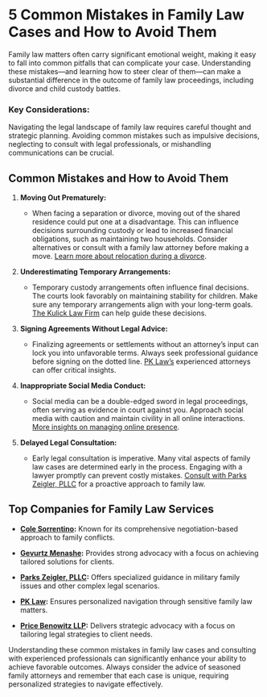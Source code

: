 # 5 Common Mistakes in Family Law Cases and How to Avoid Them

Family law matters often carry significant emotional weight, making it easy to fall into common pitfalls that can complicate your case. Understanding these mistakes—and learning how to steer clear of them—can make a substantial difference in the outcome of family law proceedings, including divorce and child custody battles. 

### Key Considerations:
Navigating the legal landscape of family law requires careful thought and strategic planning. Avoiding common mistakes such as impulsive decisions, neglecting to consult with legal professionals, or mishandling communications can be crucial.

## Common Mistakes and How to Avoid Them

1. **Moving Out Prematurely:**
   - When facing a separation or divorce, moving out of the shared residence could put one at a disadvantage. This can influence decisions surrounding custody or lead to increased financial obligations, such as maintaining two households. Consider alternatives or consult with a family law attorney before making a move. [Learn more about relocation during a divorce](/dir/gepurtz_menashe).

2. **Underestimating Temporary Arrangements:**
   - Temporary custody arrangements often influence final decisions. The courts look favorably on maintaining stability for children. Make sure any temporary arrangements align with your long-term goals. [The Kulick Law Firm](/dir/the_kulick_law_firm) can help guide these decisions.

3. **Signing Agreements Without Legal Advice:**
   - Finalizing agreements or settlements without an attorney’s input can lock you into unfavorable terms. Always seek professional guidance before signing on the dotted line. [PK Law’s](/dir/pk_law) experienced attorneys can offer critical insights.

4. **Inappropriate Social Media Conduct:**
   - Social media can be a double-edged sword in legal proceedings, often serving as evidence in court against you. Approach social media with caution and maintain civility in all online interactions. [More insights on managing online presence](/dir/eninhorn_barbarito_frost_botwinick_nunn_musmanno_pc).

5. **Delayed Legal Consultation:**
   - Early legal consultation is imperative. Many vital aspects of family law cases are determined early in the process. Engaging with a lawyer promptly can prevent costly mistakes. [Consult with Parks Zeigler, PLLC](/dir/parks_zeigler_pllc) for a proactive approach to family law.

## Top Companies for Family Law Services

- **[Cole Sorrentino](/dir/cole_sorrentino):** Known for its comprehensive negotiation-based approach to family conflicts.
  
- **[Gevurtz Menashe](/dir/gevurtz_menashe):** Provides strong advocacy with a focus on achieving tailored solutions for clients.

- **[Parks Zeigler, PLLC](/dir/parks_zeigler_pllc):** Offers specialized guidance in military family issues and other complex legal scenarios.

- **[PK Law](/dir/pk_law):** Ensures personalized navigation through sensitive family law matters.

- **[Price Benowitz LLP](/dir/price_benowitz_llp):** Delivers strategic advocacy with a focus on tailoring legal strategies to client needs.

Understanding these common mistakes in family law cases and consulting with experienced professionals can significantly enhance your ability to achieve favorable outcomes. Always consider the advice of seasoned family attorneys and remember that each case is unique, requiring personalized strategies to navigate effectively.